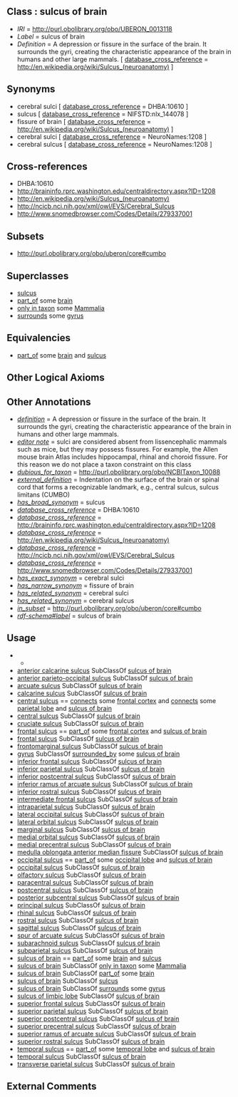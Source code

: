 
## Class : sulcus of brain

 * *IRI* = http://purl.obolibrary.org/obo/UBERON_0013118
 * *Label* = sulcus of brain
 * *Definition* = A depression or fissure in the surface of the brain. It surrounds the gyri, creating the characteristic appearance of the brain in humans and other large mammals. [ [database_cross_reference](../../ef/oboInOwl#hasDbXref.md) = http://en.wikipedia.org/wiki/Sulcus_(neuroanatomy) ]

## Synonyms

 * cerebral sulci [ [database_cross_reference](../../ef/oboInOwl#hasDbXref.md) = DHBA:10610 ]
 * sulcus [ [database_cross_reference](../../ef/oboInOwl#hasDbXref.md) = NIFSTD:nlx_144078 ]
 * fissure of brain [ [database_cross_reference](../../ef/oboInOwl#hasDbXref.md) = http://en.wikipedia.org/wiki/Sulcus_(neuroanatomy) ]
 * cerebral sulci [ [database_cross_reference](../../ef/oboInOwl#hasDbXref.md) = NeuroNames:1208 ]
 * cerebral sulcus [ [database_cross_reference](../../ef/oboInOwl#hasDbXref.md) = NeuroNames:1208 ]

## Cross-references

 * DHBA:10610
 * http://braininfo.rprc.washington.edu/centraldirectory.aspx?ID=1208
 * http://en.wikipedia.org/wiki/Sulcus_(neuroanatomy)
 * http://ncicb.nci.nih.gov/xml/owl/EVS/Cerebral_Sulcus
 * http://www.snomedbrowser.com/Codes/Details/279337001

## Subsets

 * http://purl.obolibrary.org/obo/uberon/core#cumbo

## Superclasses

 * [sulcus](../../UBERON/93/UBERON_0000093.md)
 * [part_of](../../BFO/50/BFO_0000050.md) some [brain](../../UBERON/55/UBERON_0000955.md)
 * [only in taxon](../../RO/60/RO_0002160.md) some [Mammalia](../../NCBITaxon/74/NCBITaxon_40674.md)
 * [surrounds](../../RO/21/RO_0002221.md) some [gyrus](../../UBERON/00/UBERON_0000200.md)

## Equivalencies

 * [part_of](../../BFO/50/BFO_0000050.md) some [brain](../../UBERON/55/UBERON_0000955.md) and [sulcus](../../UBERON/93/UBERON_0000093.md)

## Other Logical Axioms


## Other Annotations

 * *[definition](../../IAO/15/IAO_0000115.md)* = A depression or fissure in the surface of the brain. It surrounds the gyri, creating the characteristic appearance of the brain in humans and other large mammals.
 * *[editor note](../../IAO/16/IAO_0000116.md)* = sulci are considered absent from lissencephalic mammals such as mice, but they may possess fissures. For example, the Allen mouse brain Atlas includes hippocampal, rhinal and choroid fissure. For this reason we do not place a taxon constraint on this class
 * *[dubious_for_taxon](../../RO/74/RO_0002174.md)* = http://purl.obolibrary.org/obo/NCBITaxon_10088
 * *[external_definition](../../UBPROP/01/UBPROP_0000001.md)* = Indentation on the surface of the brain or spinal cord that forms a recognizable landmark, e.g., central sulcus, sulcus limitans (CUMBO)
 * *[has_broad_synonym](../../ym/oboInOwl#hasBroadSynonym.md)* = sulcus
 * *[database_cross_reference](../../ef/oboInOwl#hasDbXref.md)* = DHBA:10610
 * *[database_cross_reference](../../ef/oboInOwl#hasDbXref.md)* = http://braininfo.rprc.washington.edu/centraldirectory.aspx?ID=1208
 * *[database_cross_reference](../../ef/oboInOwl#hasDbXref.md)* = http://en.wikipedia.org/wiki/Sulcus_(neuroanatomy)
 * *[database_cross_reference](../../ef/oboInOwl#hasDbXref.md)* = http://ncicb.nci.nih.gov/xml/owl/EVS/Cerebral_Sulcus
 * *[database_cross_reference](../../ef/oboInOwl#hasDbXref.md)* = http://www.snomedbrowser.com/Codes/Details/279337001
 * *[has_exact_synonym](../../ym/oboInOwl#hasExactSynonym.md)* = cerebral sulci
 * *[has_narrow_synonym](../../ym/oboInOwl#hasNarrowSynonym.md)* = fissure of brain
 * *[has_related_synonym](../../ym/oboInOwl#hasRelatedSynonym.md)* = cerebral sulci
 * *[has_related_synonym](../../ym/oboInOwl#hasRelatedSynonym.md)* = cerebral sulcus
 * *[in_subset](../../et/oboInOwl#inSubset.md)* = http://purl.obolibrary.org/obo/uberon/core#cumbo
 * *[rdf-schema#label](../../el/rdf-schema#label.md)* = sulcus of brain

## Usage

 * -
 * [anterior calcarine sulcus](../../UBERON/82/UBERON_0002582.md) SubClassOf [sulcus of brain](../../UBERON/18/UBERON_0013118.md)
 * [anterior parieto-occipital sulcus](../../UBERON/29/UBERON_0025829.md) SubClassOf [sulcus of brain](../../UBERON/18/UBERON_0013118.md)
 * [arcuate sulcus](../../UBERON/71/UBERON_0034671.md) SubClassOf [sulcus of brain](../../UBERON/18/UBERON_0013118.md)
 * [calcarine sulcus](../../UBERON/86/UBERON_0002586.md) SubClassOf [sulcus of brain](../../UBERON/18/UBERON_0013118.md)
 * [central sulcus](../../UBERON/16/UBERON_0002916.md) == [connects](../../RO/76/RO_0002176.md) some [frontal cortex](../../UBERON/70/UBERON_0001870.md) and [connects](../../RO/76/RO_0002176.md) some [parietal lobe](../../UBERON/72/UBERON_0001872.md) and [sulcus of brain](../../UBERON/18/UBERON_0013118.md)
 * [central sulcus](../../UBERON/16/UBERON_0002916.md) SubClassOf [sulcus of brain](../../UBERON/18/UBERON_0013118.md)
 * [cruciate sulcus](../../UBERON/90/UBERON_0013590.md) SubClassOf [sulcus of brain](../../UBERON/18/UBERON_0013118.md)
 * [frontal sulcus](../../UBERON/39/UBERON_0014639.md) == [part_of](../../BFO/50/BFO_0000050.md) some [frontal cortex](../../UBERON/70/UBERON_0001870.md) and [sulcus of brain](../../UBERON/18/UBERON_0013118.md)
 * [frontal sulcus](../../UBERON/39/UBERON_0014639.md) SubClassOf [sulcus of brain](../../UBERON/18/UBERON_0013118.md)
 * [frontomarginal sulcus](../../UBERON/44/UBERON_0014544.md) SubClassOf [sulcus of brain](../../UBERON/18/UBERON_0013118.md)
 * [gyrus](../../UBERON/00/UBERON_0000200.md) SubClassOf [surrounded_by](../../RO/19/RO_0002219.md) some [sulcus of brain](../../UBERON/18/UBERON_0013118.md)
 * [inferior frontal sulcus](../../UBERON/61/UBERON_0002761.md) SubClassOf [sulcus of brain](../../UBERON/18/UBERON_0013118.md)
 * [inferior parietal sulcus](../../UBERON/23/UBERON_0026723.md) SubClassOf [sulcus of brain](../../UBERON/18/UBERON_0013118.md)
 * [inferior postcentral sulcus](../../UBERON/14/UBERON_0002914.md) SubClassOf [sulcus of brain](../../UBERON/18/UBERON_0013118.md)
 * [inferior ramus of arcuate sulcus](../../UBERON/82/UBERON_0026382.md) SubClassOf [sulcus of brain](../../UBERON/18/UBERON_0013118.md)
 * [inferior rostral sulcus](../../UBERON/67/UBERON_0002767.md) SubClassOf [sulcus of brain](../../UBERON/18/UBERON_0013118.md)
 * [intermediate frontal sulcus](../../UBERON/19/UBERON_0026719.md) SubClassOf [sulcus of brain](../../UBERON/18/UBERON_0013118.md)
 * [intraparietal sulcus](../../UBERON/13/UBERON_0002913.md) SubClassOf [sulcus of brain](../../UBERON/18/UBERON_0013118.md)
 * [lateral occipital sulcus](../../UBERON/04/UBERON_0002904.md) SubClassOf [sulcus of brain](../../UBERON/18/UBERON_0013118.md)
 * [lateral orbital sulcus](../../UBERON/84/UBERON_0026384.md) SubClassOf [sulcus of brain](../../UBERON/18/UBERON_0013118.md)
 * [marginal sulcus](../../UBERON/12/UBERON_0002912.md) SubClassOf [sulcus of brain](../../UBERON/18/UBERON_0013118.md)
 * [medial orbital sulcus](../../UBERON/91/UBERON_0026391.md) SubClassOf [sulcus of brain](../../UBERON/18/UBERON_0013118.md)
 * [medial precentral sulcus](../../UBERON/21/UBERON_0026721.md) SubClassOf [sulcus of brain](../../UBERON/18/UBERON_0013118.md)
 * [medulla oblongata anterior median fissure](../../UBERON/89/UBERON_0003989.md) SubClassOf [sulcus of brain](../../UBERON/18/UBERON_0013118.md)
 * [occipital sulcus](../../UBERON/03/UBERON_0019303.md) == [part_of](../../BFO/50/BFO_0000050.md) some [occipital lobe](../../UBERON/21/UBERON_0002021.md) and [sulcus of brain](../../UBERON/18/UBERON_0013118.md)
 * [occipital sulcus](../../UBERON/03/UBERON_0019303.md) SubClassOf [sulcus of brain](../../UBERON/18/UBERON_0013118.md)
 * [olfactory sulcus](../../UBERON/72/UBERON_0002772.md) SubClassOf [sulcus of brain](../../UBERON/18/UBERON_0013118.md)
 * [paracentral sulcus](../../UBERON/98/UBERON_0002598.md) SubClassOf [sulcus of brain](../../UBERON/18/UBERON_0013118.md)
 * [postcentral sulcus](../../UBERON/15/UBERON_0002915.md) SubClassOf [sulcus of brain](../../UBERON/18/UBERON_0013118.md)
 * [posterior subcentral sulcus](../../UBERON/09/UBERON_0002909.md) SubClassOf [sulcus of brain](../../UBERON/18/UBERON_0013118.md)
 * [principal sulcus](../../UBERON/03/UBERON_0025903.md) SubClassOf [sulcus of brain](../../UBERON/18/UBERON_0013118.md)
 * [rhinal sulcus](../../UBERON/83/UBERON_0002683.md) SubClassOf [sulcus of brain](../../UBERON/18/UBERON_0013118.md)
 * [rostral sulcus](../../UBERON/63/UBERON_0025763.md) SubClassOf [sulcus of brain](../../UBERON/18/UBERON_0013118.md)
 * [sagittal sulcus](../../UBERON/68/UBERON_0034968.md) SubClassOf [sulcus of brain](../../UBERON/18/UBERON_0013118.md)
 * [spur of arcuate sulcus](../../UBERON/72/UBERON_0025772.md) SubClassOf [sulcus of brain](../../UBERON/18/UBERON_0013118.md)
 * [subarachnoid sulcus](../../UBERON/34/UBERON_0008334.md) SubClassOf [sulcus of brain](../../UBERON/18/UBERON_0013118.md)
 * [subparietal sulcus](../../UBERON/08/UBERON_0002908.md) SubClassOf [sulcus of brain](../../UBERON/18/UBERON_0013118.md)
 * [sulcus of brain](../../UBERON/18/UBERON_0013118.md) == [part_of](../../BFO/50/BFO_0000050.md) some [brain](../../UBERON/55/UBERON_0000955.md) and [sulcus](../../UBERON/93/UBERON_0000093.md)
 * [sulcus of brain](../../UBERON/18/UBERON_0013118.md) SubClassOf [only in taxon](../../RO/60/RO_0002160.md) some [Mammalia](../../NCBITaxon/74/NCBITaxon_40674.md)
 * [sulcus of brain](../../UBERON/18/UBERON_0013118.md) SubClassOf [part_of](../../BFO/50/BFO_0000050.md) some [brain](../../UBERON/55/UBERON_0000955.md)
 * [sulcus of brain](../../UBERON/18/UBERON_0013118.md) SubClassOf [sulcus](../../UBERON/93/UBERON_0000093.md)
 * [sulcus of brain](../../UBERON/18/UBERON_0013118.md) SubClassOf [surrounds](../../RO/21/RO_0002221.md) some [gyrus](../../UBERON/00/UBERON_0000200.md)
 * [sulcus of limbic lobe](../../UBERON/74/UBERON_0034674.md) SubClassOf [sulcus of brain](../../UBERON/18/UBERON_0013118.md)
 * [superior frontal sulcus](../../UBERON/62/UBERON_0002562.md) SubClassOf [sulcus of brain](../../UBERON/18/UBERON_0013118.md)
 * [superior parietal sulcus](../../UBERON/24/UBERON_0026724.md) SubClassOf [sulcus of brain](../../UBERON/18/UBERON_0013118.md)
 * [superior postcentral sulcus](../../UBERON/07/UBERON_0002907.md) SubClassOf [sulcus of brain](../../UBERON/18/UBERON_0013118.md)
 * [superior precentral sulcus](../../UBERON/66/UBERON_0002566.md) SubClassOf [sulcus of brain](../../UBERON/18/UBERON_0013118.md)
 * [superior ramus of arcuate sulcus](../../UBERON/83/UBERON_0025883.md) SubClassOf [sulcus of brain](../../UBERON/18/UBERON_0013118.md)
 * [superior rostral sulcus](../../UBERON/07/UBERON_0002607.md) SubClassOf [sulcus of brain](../../UBERON/18/UBERON_0013118.md)
 * [temporal sulcus](../../UBERON/87/UBERON_0014687.md) == [part_of](../../BFO/50/BFO_0000050.md) some [temporal lobe](../../UBERON/71/UBERON_0001871.md) and [sulcus of brain](../../UBERON/18/UBERON_0013118.md)
 * [temporal sulcus](../../UBERON/87/UBERON_0014687.md) SubClassOf [sulcus of brain](../../UBERON/18/UBERON_0013118.md)
 * [transverse parietal sulcus](../../UBERON/22/UBERON_0026722.md) SubClassOf [sulcus of brain](../../UBERON/18/UBERON_0013118.md)

## External Comments

